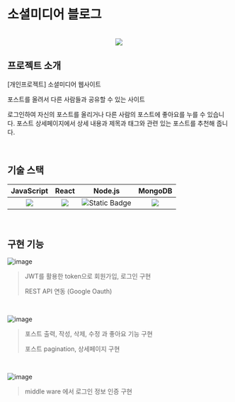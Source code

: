 # 소셜미디어 블로그

<p align="center">
  <br>
  <img src="https://first-blinker-691.notion.site/image/https%3A%2F%2Fprod-files-secure.s3.us-west-2.amazonaws.com%2F65fc7437-ef1e-4ba4-af20-7e9ff72e8d1e%2Ff95648ff-952a-49c9-ba44-53da899481bc%2F%25E1%2584%2589%25E1%2585%25B3%25E1%2584%258F%25E1%2585%25B3%25E1%2584%2585%25E1%2585%25B5%25E1%2586%25AB%25E1%2584%2589%25E1%2585%25A3%25E1%2586%25BA_2023-09-20_%25E1%2584%258B%25E1%2585%25A9%25E1%2584%258C%25E1%2585%25A5%25E1%2586%25AB_1.54.27.png?table=block&id=dcb7245d-33a0-4b1a-98a7-a5d1f80f3424&spaceId=65fc7437-ef1e-4ba4-af20-7e9ff72e8d1e&width=2000&userId=&cache=v2">
  <br>
</p>

## 프로젝트 소개

<p align="justify">
[개인프로젝트] 소셜미디어 웹사이트
  
포스트를 올려서 다른 사람들과 공유할 수 있는 사이트

로그인하여 자신의 포스트를 올리거나 다른 사람의 포스트에 좋아요를 누를 수 있습니다.
포스트 상세페이지에서 상세 내용과 제목과 태그와 관련 있는 포스트를 추천해 줍니다.
</p>

<br>

## 기술 스택

| JavaScript |  React   |  Node.js   | MongoDB |
| :--------: | :------: | :-----: | :----:  |
|  <img src="https://img.shields.io/badge/JavaScript-FFFFFF?style=for-the-badge&logo=JavaScript">    | <img src="https://img.shields.io/badge/React-FFFFFF?style=for-the-badge&logo=React"> | ![Static Badge](https://img.shields.io/badge/Node.js-FFFFFF?style=for-the-badge&logo=Node.js) | <img src="https://img.shields.io/badge/MongoDB-FFFFFF?style=for-the-badge&logo=MongoDB">|

<br>

## 구현 기능

![image](https://github.com/DuhLee/Social-Media/assets/119422179/581c466f-d9a8-4e36-8f80-6f24c035476c)
>JWT를 활용한 token으로 회원가입, 로그인 구현
>
>REST API 연동 (Google Oauth)
>
<br>

![image](https://github.com/DuhLee/Social-Media/assets/119422179/9f055a56-d9b7-4d3e-bcce-7f85e536f244)
>포스트 출력, 작성, 삭제, 수정 과 좋아요 기능 구현
>
>포스트 pagination, 상세페이지 구현
>
<br>

![image](https://github.com/DuhLee/Social-Media/assets/119422179/b83f1724-bae0-426e-81eb-bb1f3d87edf0)
>
>middle ware 에서 로그인 정보 인증 구현


<br>
